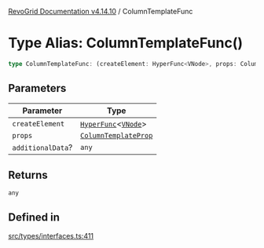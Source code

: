 [RevoGrid Documentation v4.14.10](README.md) / ColumnTemplateFunc

# Type Alias: ColumnTemplateFunc()

```ts
type ColumnTemplateFunc: (createElement: HyperFunc<VNode>, props: ColumnTemplateProp, additionalData?: any) => any;
```

## Parameters

| Parameter | Type |
| ------ | ------ |
| `createElement` | [`HyperFunc`](Interface.HyperFunc.md)\<[`VNode`](Interface.VNode.md)\> |
| `props` | [`ColumnTemplateProp`](Interface.ColumnTemplateProp.md) |
| `additionalData`? | `any` |

## Returns

`any`

## Defined in

[src/types/interfaces.ts:411](https://github.com/revolist/revogrid/blob/f8d663f4e4ad146b94baf570f65efe48aaaeae09/src/types/interfaces.ts#L411)
